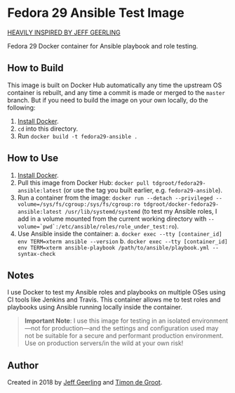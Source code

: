 # Fedora 29 Ansible Test Image

[HEAVILY INSPIRED BY JEFF GEERLING](https://github.com/geerlingguy/docker-fedora27-ansible)

Fedora 29 Docker container for Ansible playbook and role testing.

## How to Build

This image is built on Docker Hub automatically any time the upstream OS container is rebuilt, and any time a commit is made or merged to the `master` branch. But if you need to build the image on your own locally, do the following:

  1. [Install Docker](https://docs.docker.com/engine/installation/).
  2. `cd` into this directory.
  3. Run `docker build -t fedora29-ansible .`

## How to Use

  1. [Install Docker](https://docs.docker.com/engine/installation/).
  2. Pull this image from Docker Hub: `docker pull tdgroot/fedora29-ansible:latest` (or use the tag you built earlier, e.g. `fedora29-ansible`).
  3. Run a container from the image: `docker run --detach --privileged --volume=/sys/fs/cgroup:/sys/fs/cgroup:ro tdgroot/docker-fedora29-ansible:latest /usr/lib/systemd/systemd` (to test my Ansible roles, I add in a volume mounted from the current working directory with ``--volume=`pwd`:/etc/ansible/roles/role_under_test:ro``).
  4. Use Ansible inside the container:
    a. `docker exec --tty [container_id] env TERM=xterm ansible --version`
    b. `docker exec --tty [container_id] env TERM=xterm ansible-playbook /path/to/ansible/playbook.yml --syntax-check`

## Notes

I use Docker to test my Ansible roles and playbooks on multiple OSes using CI tools like Jenkins and Travis. This container allows me to test roles and playbooks using Ansible running locally inside the container.

> **Important Note**: I use this image for testing in an isolated environment—not for production—and the settings and configuration used may not be suitable for a secure and performant production environment. Use on production servers/in the wild at your own risk!

## Author

Created in 2018 by [Jeff Geerling](https://jeffgeerling.com/) and [Timon de Groot](https://github.com/tdgroot).
